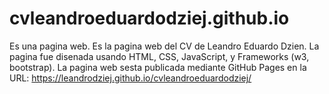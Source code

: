 # cvleandroeduardodziej.github.io
Es una pagina web. Es la pagina web del CV de Leandro Eduardo Dzien. La pagina fue disenada usando HTML, CSS, JavaScript, y Frameworks (w3, bootstrap).
La pagina web sesta publicada mediante GitHub Pages en la URL: https://leandrodziej.github.io/cvleandroeduardodziej/

